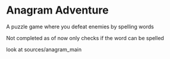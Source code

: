 # Anagram Adventure

A puzzle game where you defeat enemies by spelling words

Not completed as of now only checks if the word can be spelled

look at sources/anagram_main
